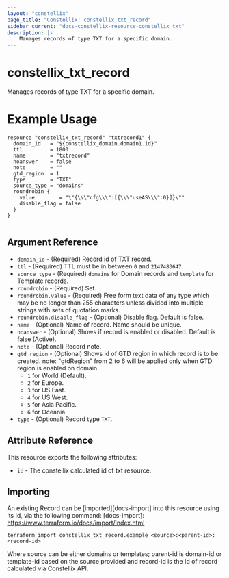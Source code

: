 ```yaml
---
layout: "constellix"
page_title: "Constellix: constellix_txt_record"
sidebar_current: "docs-constellix-resource-constellix_txt"
description: |-
    Manages records of type TXT for a specific domain.
---
```

# constellix_txt_record #
Manages records of type TXT for a specific domain.

# Example Usage #
```hcl
resource "constellix_txt_record" "txtrecord1" {
  domain_id   = "${constellix_domain.domain1.id}"
  ttl         = 1800
  name        = "txtrecord"
  noanswer    = false
  note        = ""
  gtd_region  = 1
  type        = "TXT"
  source_type = "domains"
  roundrobin {
    value        = "\"{\\\"cfg\\\":[{\\\"useAS\\\":0}]}\""
    disable_flag = false
  }
}


```

## Argument Reference ##
* `domain_id` - (Required) Record id of TXT record.
* `ttl` - (Required) TTL must be in between `0` and `2147483647`.
* `source_type` - (Required) `domains` for Domain records and `template` for Template records.
* `roundrobin` - (Required) Set.
* `roundrobin.value` - (Required) Free form text data of any type which may be no longer than 255 characters unless divided into multiple strings with sets of quotation marks.
* `roundrobin.disable_flag` - (Optional) Disable flag. Default is false.
* `name` - (Optional) Name of record. Name should be unique.
* `noanswer` - (Optional) Shows if record is enabled or disabled. Default is false (Active).
* `note` - (Optional) Record note.
* `gtd_region` - (Optional) Shows id of GTD region in which record is to be created. note: "gtdRegion" from 2 to 6 will be applied only when GTD region is enabled on domain. 
  * `1` for World (Default). 
  * `2` for Europe. 
  * `3` for US East. 
  * `4` for US West. 
  * `5` for Asia Pacific. 
  * `6` for Oceania.
* `type` - (Optional) Record type `TXT`.

## Attribute Reference ##
This resource exports the following attributes:
* `id` - The constellix calculated id of txt resource.

## Importing ##

An existing Record can be [imported][docs-import] into this resource using its Id, via the following command:
[docs-import]: https://www.terraform.io/docs/import/index.html


```
terraform import constellix_txt_record.example <source>:<parent-id>:<record-id>
```

Where source can be either domains or templates; parent-id is domain-id or template-id based on the source provided and record-id is the Id of record calculated via Constellix API.